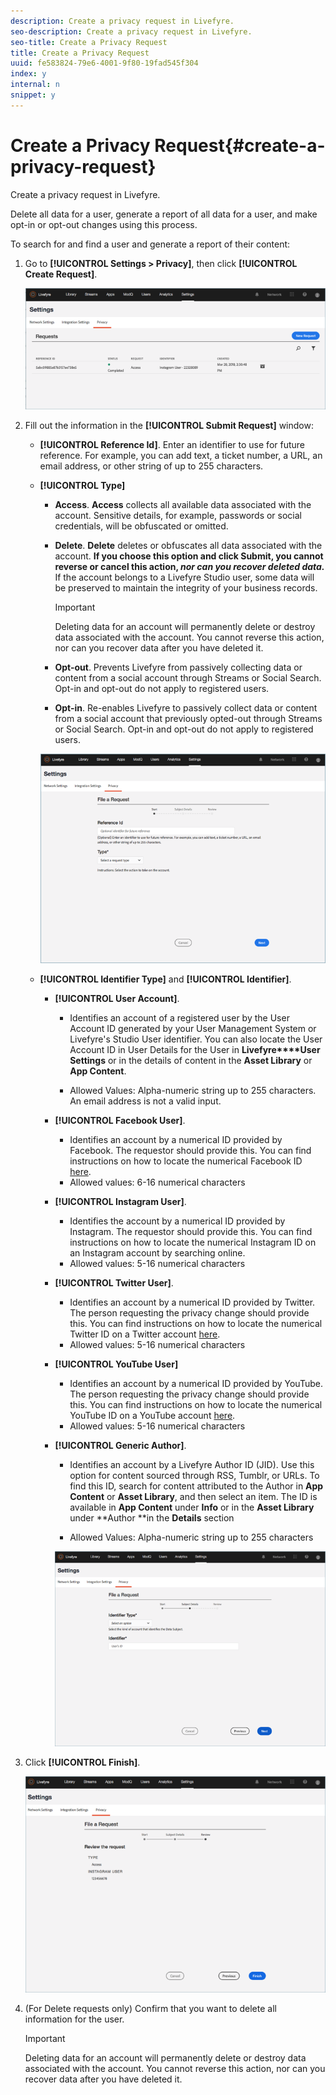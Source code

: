 ```yaml
---
description: Create a privacy request in Livefyre.
seo-description: Create a privacy request in Livefyre.
seo-title: Create a Privacy Request
title: Create a Privacy Request
uuid: fe583824-79e6-4001-9f80-19fad545f304
index: y
internal: n
snippet: y
---
```


# Create a Privacy Request{#create-a-privacy-request}

Create a privacy request in Livefyre.

Delete all data for a user, generate a report of all data for a user, and make opt-in or opt-out changes using this process.

To search for and find a user and generate a report of their content:

1. Go to **[!UICONTROL Settings > Privacy]**, then click **[!UICONTROL Create Request]**.

   ![](assets/privacypage1.png)

1. Fill out the information in the **[!UICONTROL Submit Request]** window:

    * **[!UICONTROL Reference Id]**. Enter an identifier to use for future reference. For example, you can add text, a ticket number, a URL, an email address, or other string of up to 255 characters.
    * **[!UICONTROL Type]**

        * **Access**. **Access** collects all available data associated with the account. Sensitive details, for example, passwords or social credentials, will be obfuscated or omitted.
        
        * **Delete**. **Delete** deletes or obfuscates all data associated with the account. **If you choose this option and click Submit, you cannot reverse or cancel this action, *nor can you recover deleted data.*** If the account belongs to a Livefyre Studio user, some data will be preserved to maintain the integrity of your business records.         
        
          >[!IMPORTANT]
          >
          >Deleting data for an account will permanently delete or destroy data associated with the account. You cannot reverse this action, nor can you recover data after you have deleted it.

        * **Opt-out**. Prevents Livefyre from passively collecting data or content from a social account through Streams or Social Search. Opt-in and opt-out do not apply to registered users. 
        * **Opt-in**. Re-enables Livefyre to passively collect data or content from a social account that previously opted-out through Streams or Social Search. Opt-in and opt-out do not apply to registered users.

      ![](assets/privacypage2.png)

    * **[!UICONTROL Identifier Type]** and **[!UICONTROL Identifier]**.

        * **[!UICONTROL User Account]**.

            * Identifies an account of a registered user by the User Account ID generated by your User Management System or Livefyre's Studio User identifier. You can also locate the User Account ID in User Details for the User in **Livefyre****User Settings** or in the details of content in the **Asset Library** or **App Content**. 
            
            * Allowed Values: Alpha-numeric string up to 255 characters. An email address is not a valid input.

        * **[!UICONTROL Facebook User]**.

            * Identifies an account by a numerical ID provided by Facebook. The requestor should provide this. You can find instructions on how to locate the numerical Facebook ID [here](https://www.facebook.com/help/1397933243846983?helpref=faq_content).
            * Allowed values: 6-16 numerical characters

        * **[!UICONTROL Instagram User]**.

            * Identifies the account by a numerical ID provided by Instagram. The requestor should provide this. You can find instructions on how to locate the numerical Instagram ID on an Instagram account by searching online. 
            * Allowed values: 5-16 numerical characters

        * **[!UICONTROL Twitter User]**.

            * Identifies an account by a numerical ID provided by Twitter. The person requesting the privacy change should provide this. You can find instructions on how to locate the numerical Twitter ID on a Twitter account [here](http://mytwitterid.com/).
            * Allowed values: 5-16 numerical characters

        * **[!UICONTROL YouTube User]**

            * Identifies an account by a numerical ID provided by YouTube. The person requesting the privacy change should provide this. You can find instructions on how to locate the numerical YouTube ID on a YouTube account [here](https://support.google.com/youtube/answer/3250431?hl=en).
            * Allowed values: 5-16 numerical characters

        * **[!UICONTROL Generic Author]**.

            * Identifies an account by a Livefyre Author ID (JID). Use this option for content sourced through RSS, Tumblr, or URLs. To find this ID, search for content attributed to the Author in **App Content** or **Asset Library**, and then select an item. The ID is available in **App Content** under **Info** or in the **Asset Library** under **Author **in the **Details** section
            
            * Allowed Values: Alpha-numeric string up to 255 characters

          ![](assets/privacypage3.png)

1. Click **[!UICONTROL Finish]**.

   ![](assets/privacypage4.png)

1. (For Delete requests only) Confirm that you want to delete all information for the user.

   >[!IMPORTANT]
   >
   >Deleting data for an account will permanently delete or destroy data associated with the account. You cannot reverse this action, nor can you recover data after you have deleted it.

